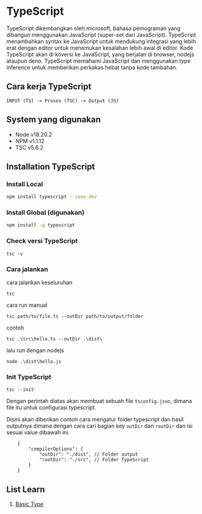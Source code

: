 # TypeScript
TypeScript dikembangkan oleh microsoft, bahasa pemograman yang dibangun menggunakan JavaScript (super-set dari JavaScript). TypeScript menambahkan syntax ke JavaScript untuk mendukung integrasi yang lebih erat dengan editor untuk menemukan kesalahan lebih awal di editor. Kode TypeScript akan di koversi ke JavaScript, yang berjalan di browser, nodejs ataupun deno.
TypeScript memahami JavaScript dan menggunakan type inference untuk memberikan perkakas hebat tanpa kode tambahan.

## Cara kerja TypeScript

`INPUT (TS) -> Proses (TSC) -> Output (JS)`

## System yang digunakan
- Node v18.20.2
- NPM v1.1.12
- TSC v5.6.2

## Installation TypeScript

### Install Local
```bash
npm install typescript --save-dev
```

### Install Global (digunakan)
```bash
npm install -g typescript
```

### Check versi TypeScript
```
tsc -v
```

### Cara jalankan 
cara jalankan keseluruhan
```
tsc
```

cara run manual 
```
tsc path/to/file.ts --outDir path/to/output/folder
```

contoh 
```
tsc .\src\hello.ts --outDir .\dist\
```

lalu run dengan nodejs

```
node .\dist\hello.js
```

### Init TypeScript
```
tsc --init
```

Dengan perintah diatas akan membuat sebuah file `tsconfig.json`, dimana file itu untuk configurasi typescript.

Disini akan diberikan contoh cara mengatur folder typescript dan hasil outputnya dimana dengan cara cari bagian key `outDir` dan `rootDir` dan isi sesuai value dibawah ini.
```
    {
        "compilerOptions": {
            "outDir": "./dist", // Folder output
            "rootDir": "./src", // Folder TypeScript
        }
    }
```

## List Learn
1. [Basic Type](docs/data-type.md)
